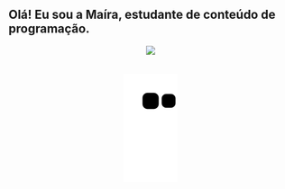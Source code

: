 ## Olá! Eu sou a Maíra, estudante de conteúdo de programação.
<div align="center">
  <a href="https://github.com/itsmairar">
  <img height="40%" src="https://github-readme-stats.vercel.app/api?username=itsmairar&show_icons=true&theme=cobalt&include_all_commits=true&count_private=true"/>
    
<div style="display: inline_block"><br>

      
<!--   <img align="center" alt="Maíra-Js" height="40" width="50" src="https://user-images.githubusercontent.com/83184997/192118157-de52f04f-51d6-420f-99da-c451fafe7da7.png">
  <img align="center" alt="Maíra-html-css" height="40" width="50" src="https://user-images.githubusercontent.com/83184997/192118082-295bed30-0e69-4aed-8348-20b19bdb2504.png">
  <img align="center" alt="Maíra-php" height="40" width="50" src="https://user-images.githubusercontent.com/83184997/192118015-a090bc76-6193-46b4-9d85-0cd2ff02f5f7.png">
 -->
<!-- 
 ##
 
<div> 
  <a href="https://instagram.com/itsmairar" target="_blank"><img src="https://img.shields.io/badge/-Instagram-%23E4405F?style=for-the-badge&logo=instagram&logoColor=white" target="_blank"></a>
 <a href="https://discord.gg/7W2BrKAf" target="_blank"><img src="https://img.shields.io/badge/Discord-7289DA?style=for-the-badge&logo=discord&logoColor=white" target="_blank"></a> 
  <a href = "mailto:itsmairar@gmail.com"><img src="https://img.shields.io/badge/-Gmail-%23333?style=for-the-badge&logo=gmail&logoColor=white" target="_blank"></a>
  <a href="https://www.linkedin.com/in/ma%C3%ADra-santana-5b81761b9" target="_blank"><img src="https://img.shields.io/badge/-LinkedIn-%230077B5?style=for-the-badge&logo=linkedin&logoColor=white" target="_blank"></a>  -->
 
  ![Snake animation](https://github.com/itsmairar/itsmairar/blob/output/github-contribution-grid-snake.svg)
 
</div>
